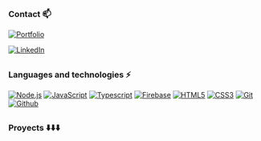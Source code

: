 ### Contact :mailbox:
<a href="https://alexismunoz1.github.io/portfolio/" target="_blank"><img alt="Portfolio" src="https://img.shields.io/badge/⭐ Portfolio-%230077B5.svg?&style=for-the-badge&logo=Portfolio" /></a>

<a href="https://www.linkedin.com/in/alexis-muñoz-739b881b2/" target="_blank"><img alt="LinkedIn" src="https://img.shields.io/badge/linkedin-%230077B5.svg?&style=for-the-badge&logo=linkedin&logoColor=white" /></a>

##

### Languages and technologies :zap:
[![Node.js](https://img.shields.io/badge/Node.js--brightgreen.svg?logo=Node.js&logoWidth=20)](https://github.com/alexismunoz1?tab=repositories&q=&type=&language=javascript&language=typescript)
[![JavaScript](https://img.shields.io/badge/JavaScript--yellow.svg?logo=javaScript&logoWidth=20)](https://github.com/alexismunoz1?tab=repositories&q=&type=&language=javascript)
[![Typescript](https://img.shields.io/badge/TypeScript--blue.svg?logo=typescript&logoWidth=20)](https://github.com/alexismunoz1?tab=repositories&q=&type=&language=typescript)
[![Firebase](https://img.shields.io/badge/Firebase--yellow.svg?logo=Firebase&logoWidth=20)](https://github.com/alexismunoz1)
[![HTML5](https://img.shields.io/badge/HTML5--critical.svg?logo=HTML5&logoWidth=20)](https://github.com/alexismunoz1?tab=repositories&q=&type=&language=html) 
[![CSS3](https://img.shields.io/badge/CSS3--informational.svg?logo=CSS3&logoWidth=20)](https://github.com/alexismunoz1?tab=repositories&q=&type=&language=css)
[![Git](https://img.shields.io/badge/Git--critical.svg?logo=git&logoWidth=20)](https://github.com/alexismunoz1)
[![Github](https://img.shields.io/badge/Github--333.svg?logo=github&logoWidth=20)](https://github.com/alexismunoz1)

##
### Proyects :arrow_down::arrow_down::arrow_down:
